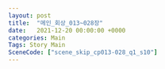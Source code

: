 ```yaml
---
layout: post
title:  "메인_회상_013~028장"
date:   2021-12-20 00:00:00 +0000
categories: Main
Tags: Story Main
SceneCode: ["scene_skip_cp013-028_q1_s10"]
---
```

